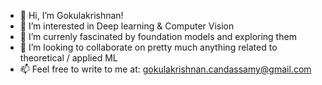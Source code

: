 - 👋 Hi, I’m Gokulakrishnan!
- 👀 I’m interested in Deep learning & Computer Vision 
- 🌱 I’m currenly fascinated by foundation models and exploring them
- 💞️ I’m looking to collaborate on pretty much anything related to theoretical / applied ML
- 📫 Feel free to write to me at: gokulakrishnan.candassamy@gmail.com
  
  

<!---
Gokulakrishnan-DL-CV/Gokulakrishnan-DL-CV is a ✨ special ✨ repository because its `README.md` (this file) appears on your GitHub profile.
You can click the Preview link to take a look at your changes.
--->
